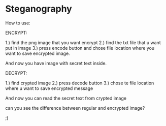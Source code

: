 # Steganography

How to use:

ENCRYPT:

1.) find the png image that you want encrypt
2.) find the txt file that u want put in image
3.) press encode button and chose file location where you want to save encrypted image.

And now you have image with secret text inside.

DECRYPT:

1.) find crypted image
2.) press decode button
3.) chose te file location where u want to save encrypted message 

And now you can read the secret text from crypted image


can you see the difference between regular and encrypted image?

;)
